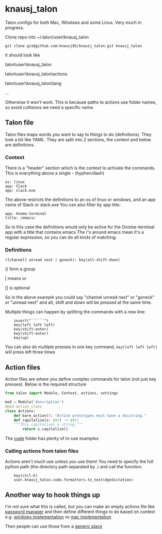 # knausj_talon
Talon configs for both Mac, Windows and some Linux. Very much in progress.

Clone repo into ~/.talon/user/knausj_talon

    git clone git@github.com:knausj85/knausj_talon.git knausj_talon

It should look like

talon\user\knausj_talon

talon\user\knausj_talon\actions

talon\user\knausj_talon\lang

...

Otherwise it won't work. This is because paths to actions use folder names,
so avoid collisions we need a specific name.

## Talon file

Talon files maps words you want to say to things to do (definitions). They look a bit like YAML. 
They are split into 2 sections, the context and below are definitions.

### Context
There is a "header" section which is the context to activate the commands. This is everything above a
single - (hyphen/dash)

```os: windows
os: linux
app: Slack
app: slack.exe
```

The above restricts the definitions to an os of linux or windows, and an app name of Slack or slack.exe
You can also filter by app title:

```
app: Gnome-terminal
title: /emacs/
```

So in this case the definitions would only be active for the Gnome-terminal app with a title that contains emacs
The /'s around emacs mean it's a regular expression, so you can do all kinds of matching.

### Definitions

```
([channel] unread next | goneck): key(alt-shift-down)
```

() form a group

| means or

[] is optional

So in the above example you could say "channel unread next" or "goneck" or "unread next" and alt,
shift and down will be pressed at the same time.

Multiple things can happen by splitting the commands with a new line:

```insert code:
    insert("``````")
    key(left left left)
    key(shift-enter)
    key(shift-enter)
    key(up)
```

You can also do multiple presses in one key command, `key(left left left)` will press left three times

## Action files

Action files are where you define complex commands for talon (not just key presses). 
Below is the required structure

```python
from talon import Module, Context, actions, settings

mod = Module('description')
@mod.action_class
class Actions:
    def bare_action(): "Action prototypes must have a docstring."
    def capitalize(s: str) -> str:
    """This capitalizes a string."""
        return s.capitalize()
```

The [code](https://github.com/knausj85/knausj_talon/tree/master/code) folder has plenty of in-use examples

### Calling actions from talon files

Actions aren't much use unless you use them! You need to specify the full python path 
(the directory path separated by .) and call the function:

```channel <dgndictation>: 
    key(ctrl-k)
    user.knausj_talon.code.formatters.to_text(dgndictation)
```

## Another way to hook things up

I'm not sure what this is called, but you can make an empty actions file like [password manager](https://github.com/knausj85/knausj_talon/blob/master/code/password_manager.py)
and then define different things to do based on context e.g. [windows implementation](https://github.com/knausj85/knausj_talon/blob/master/code/win/password_manager.talon)
vs [mac implementation](https://github.com/knausj85/knausj_talon/blob/master/code/mac/password_manager.talon)

Then people can use those from a [generic place](https://github.com/knausj85/knausj_talon/blob/master/misc/1password.talon)
